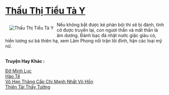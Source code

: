 <a href="https://truyenwiki.net/thau-thi-tieu-ta-y.36580/" title="Thấu Thị Tiểu Tà Y"><h1>Thấu Thị Tiểu Tà Y</h1></a><div style="display:table"><img align="right" style="float: left; padding: 10px;" src="https://truyenwiki.net/a/img/str/src/36580.jpg" alt="Thấu Thị Tiểu Tà Y">Nếu không bắt được kẻ phản bội thì sẽ bị đánh, tình cờ được truyền lại, con ngươi thần và mắt thần là âm dương. Đánh bạc đá nhặt nước giặc giàu có, hiền lương sư bá thiên hạ, xem Lâm Phong nổi trận lôi đình, hận các loại mỹ nữ.</div><p><br><b>Truyện Hay Khác :</b></p><a href="https://truyenwiki.net/do-minh-luc.36576/" alt="Đỡ Minh Lục">Đỡ Minh Lục</a><br/><a href="https://github.com/nownovels/wikidich/tree/master/truyenhay/36086" alt="Hào Tế">Hào Tế</a><br/><a href="https://github.com/nownovels/wikidich/tree/master/truyenhay/35613" alt="Vô Hạn Thăng Cấp Chi Mạnh Nhất Võ Hồn">Vô Hạn Thăng Cấp Chi Mạnh Nhất Võ Hồn</a><br/><a href="https://github.com/nownovels/wikidich/tree/master/truyenhay/36501" alt="Thiên Tài Thầy Tướng">Thiên Tài Thầy Tướng</a><br/>